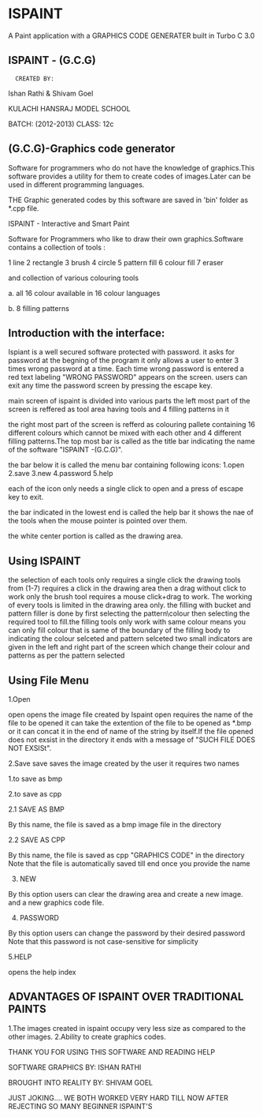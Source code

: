 # ISPAINT
A Paint application with a GRAPHICS CODE GENERATER built in Turbo C 3.0

   ISPAINT - (G.C.G)
------------------------
      CREATED BY: 
Ishan Rathi & Shivam Goel

KULACHI HANSRAJ MODEL SCHOOL

BATCH: (2012-2013) CLASS: 12c


(G.C.G)-Graphics code generator
-------------------------------

Software for programmers who do not have
the knowledge of graphics.This software 
provides a utility for them to create codes 
of images.Later can be used in different 
programming languages.

THE Graphic generated codes by this software
are saved in 'bin' folder as *.cpp file.



ISPAINT - Interactive and Smart Paint

Software for Programmers who like to draw
their own graphics.Software
contains a collection of tools :

1 line
2 rectangle
3 brush
4 circle
5 pattern fill
6 colour fill
7 eraser

and collection of various colouring tools

a. all 16 colour available in
16 colour languages

b. 8 filling patterns


Introduction with the interface:
--------------------------------

Ispiant is a well secured software
protected with password. it asks for
password at the begning of the program
it only allows a user to enter 3 times
wrong password at a time.
Each time wrong password
is entered a red text labeling
"WRONG PASSWORD"
appears on the screen.
users can exit any time
the password screen
by pressing the escape key.


main screen of ispaint is
divided into various parts
the left most part
of the screen is reffered as
tool area having tools and
4 filling patterns in it



the right most part of the
screen is refferd as
colouring pallete containing
16 different colours which
cannot be mixed with each
other and 4 different filling
patterns.The top most bar is
called as the title bar indicating
the name of the software
"ISPAINT -(G.C.G)".

the bar below it is called
the menu bar containing following
icons:
1.open
2.save
3.new
4.password
5.help


each of the icon only
needs a single click to open
and a press of escape key to exit.

the bar indicated in the
lowest end is called the
help bar
it shows the nae of the
tools when the mouse pointer
is pointed over them.

the white center portion is
called as the drawing area.


Using ISPAINT
-------------
the selection of each
tools only requires a single click
the drawing tools from (1-7)
requires a click in the drawing area
then a drag without click to work
only the brush tool requires a mouse
click+drag to work.
The working of every tools is limited
in the drawing area only.
the filling with bucket and pattern
filler is done by
first selecting the pattern\colour
then selecting the required tool
to fill.the filling tools only work
with same colour means
you can only fill colour that is same
of the boundary of the filling body
to indicating the colour selceted and
 pattern selceted two small
indicators are given in the left and
right part of the screen which
change their colour and patterns as
per the pattern selected


Using File Menu
---------------

1.Open

open opens the image file
created by Ispaint
open requires the name of
the file to be opened
it can take the extention
of the file to be opened
as *.bmp or it can concat
it in the end of name of the string
by itself.If the file opened
does not exsist in the directory it
ends with a message of
"SUCH FILE DOES NOT EXSISt".


2.Save
save saves the image
created by the user it requires two names

1.to save as bmp

2.to save as cpp

2.1 SAVE AS BMP

By this name, the file 
is saved as a bmp image file in the directory

2.2 SAVE AS CPP

By this name, the file
is saved as cpp "GRAPHICS CODE" in the directory
Note that the file  is automatically saved
till end once you provide the name


3. NEW

By this option users can clear
the drawing area and create a new image.
and a new graphics code file.


4. PASSWORD

By this option users can change
the password by their desired password
Note that this password is not case-sensitive
for simplicity

5.HELP

opens the help index

ADVANTAGES OF ISPAINT OVER TRADITIONAL PAINTS
---------------------------------------------

1.The images created in ispaint
 occupy very less size
as compared to the other images.
2.Ability to create graphics codes.



THANK YOU FOR USING
THIS SOFTWARE AND READING HELP

SOFTWARE GRAPHICS BY: 
ISHAN RATHI

BROUGHT INTO REALITY BY:
SHIVAM GOEL

JUST JOKING....
WE BOTH WORKED VERY HARD TILL NOW
  AFTER REJECTING SO MANY BEGINNER ISPAINT'S
